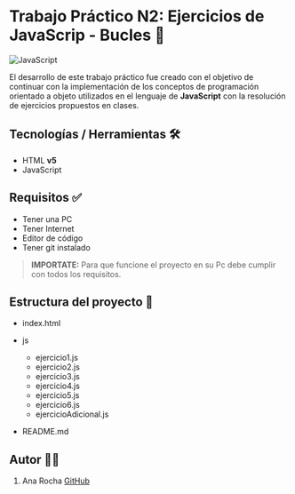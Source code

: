 # Trabajo Práctico N2: Ejercicios de JavaScrip - Bucles 📄

![JavaScript](https://yoneygallardo.com/wp-content/uploads/2019/10/Javascrip-Orientado-1.jpg)

El desarrollo de este trabajo práctico fue creado con el objetivo de continuar con la implementación de los conceptos de programación orientado a objeto utilizados en el  lenguaje de **JavaScript** con la resolución de ejercicios propuestos en clases.

## Tecnologías / Herramientas 🛠️

- HTML **v5**
- JavaScript

## Requisitos ✅

- Tener una PC
- Tener Internet
- Editor de código
- Tener git instalado

>**IMPORTATE:** Para que funcione el proyecto en su Pc debe cumplir con todos los requisitos.


## Estructura del proyecto 🧩

- index.html
- js
    - ejercicio1.js
    - ejercicio2.js
    - ejercicio3.js
    - ejercicio4.js
    - ejercicio5.js
    - ejercicio6.js
    - ejercicioAdicional.js

- README.md

## Autor 👩‍💻

1. Ana Rocha [GitHub](http:github.com/anasoledad)